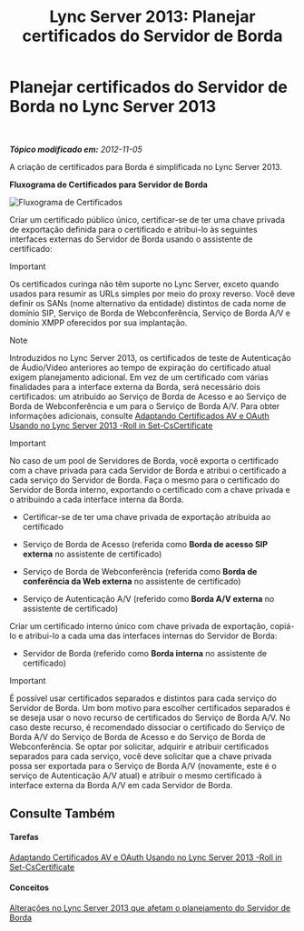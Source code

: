 ﻿---
title: 'Lync Server 2013: Planejar certificados do Servidor de Borda'
TOCTitle: Planejar certificados do Servidor de Borda
ms:assetid: f1dfe220-2398-4ac8-ba4c-206c8c0cbc50
ms:mtpsurl: https://technet.microsoft.com/pt-br/library/Gg413010(v=OCS.15)
ms:contentKeyID: 49308561
ms.date: 05/19/2016
mtps_version: v=OCS.15
ms.translationtype: HT
---

# Planejar certificados do Servidor de Borda no Lync Server 2013

 

_**Tópico modificado em:** 2012-11-05_

A criação de certificados para Borda é simplificada no Lync Server 2013.

**Fluxograma de Certificados para Servidor de Borda**

![Fluxograma de Certificados](images/Gg413010.a5fc20db-7ced-4364-b577-6a709a8367cd(OCS.15).jpg "Fluxograma de Certificados")

Criar um certificado público único, certificar-se de ter uma chave privada de exportação definida para o certificado e atribui-lo às seguintes interfaces externas do Servidor de Borda usando o assistente de certificado:

> [!important]  
> Os certificados curinga não têm suporte no Lync Server, exceto quando usados para resumir as URLs simples por meio do proxy reverso. Você deve definir os SANs (nome alternativo da entidade) distintos de cada nome de domínio SIP, Serviço de Borda de Webconferência, Serviço de Borda A/V e domínio XMPP oferecidos por sua implantação.

> [!note]  
> Introduzidos no Lync Server 2013, os certificados de teste de Autenticação de Áudio/Vídeo anteriores ao tempo de expiração do certificado atual exigem planejamento adicional. Em vez de um certificado com várias finalidades para a interface externa da Borda, será necessário dois certificados: um atribuído ao Serviço de Borda de Acesso e ao Serviço de Borda de Webconferência e um para o Serviço de Borda A/V. Para obter informações adicionais, consulte <a href="lync-server-2013-staging-av-and-oauth-certificates-using-roll-in-https://docs.microsoft.com/en-us/powershell/module/skype/Set-CsCertificate">Adaptando Certificados AV e OAuth Usando no Lync Server 2013 -Roll in Set-CsCertificate</a>

> [!important]  
> No caso de um pool de Servidores de Borda, você exporta o certificado com a chave privada para cada Servidor de Borda e atribui o certificado a cada serviço do Servidor de Borda. Faça o mesmo para o certificado do Servidor de Borda interno, exportando o certificado com a chave privada e o atribuindo a cada interface interna da Borda.

  - Certificar-se de ter uma chave privada de exportação atribuída ao certificado

  - Serviço de Borda de Acesso (referida como **Borda de acesso SIP externa** no assistente de certificado)

  - Serviço de Borda de Webconferência (referida como **Borda de conferência da Web externa** no assistente de certificado)

  - Serviço de Autenticação A/V (referido como **Borda A/V externa** no assistente de certificado)

Criar um certificado interno único com chave privada de exportação, copiá-lo e atribui-lo a cada uma das interfaces internas do Servidor de Borda:

  - Servidor de Borda (referido como **Borda interna** no assistente de certificado)

> [!important]  
> É possível usar certificados separados e distintos para cada serviço do Servidor de Borda. Um bom motivo para escolher certificados separados é se deseja usar o novo recurso de certificados do Serviço de Borda A/V. No caso deste recurso, é recomendado dissociar o certificado do Serviço de Borda A/V do Serviço de Borda de Acesso e do Serviço de Borda de Webconferência. Se optar por solicitar, adquirir e atribuir certificados separados para cada serviço, você deve solicitar que a chave privada possa ser exportada para o Serviço de Borda A/V (novamente, este é o serviço de Autenticação A/V atual) e atribuir o mesmo certificado à interface externa da Borda A/V em cada Servidor de Borda.

## Consulte Também

#### Tarefas

[Adaptando Certificados AV e OAuth Usando no Lync Server 2013 -Roll in Set-CsCertificate](lync-server-2013-staging-av-and-oauth-certificates-using-roll-in-https://docs.microsoft.com/en-us/powershell/module/skype/Set-CsCertificate)  

#### Conceitos

[Alterações no Lync Server 2013 que afetam o planejamento do Servidor de Borda](lync-server-2013-changes-in-lync-server-that-affect-edge-server-planning.md)

